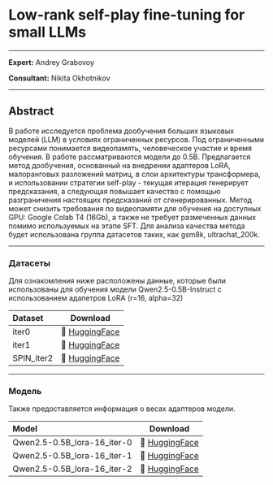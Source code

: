 # Low-rank self-play fine-tuning for small LLMs

----

__Expert:__ Andrey Grabovoy

__Consultant:__ Nikita Okhotnikov

----

## Abstract

В работе исследуется проблема дообучения больших языковых моделей (LLM) в условиях ограниченных ресурсов. Под ограниченными ресурсами понимается видеопамять, человеческое участие и время обучения. В работе рассматриваются модели до 0.5B. Предлагается метод дообучения, основанный на внедрении адаптеров LoRA, малоранговых разложений матриц, в слои архитектуры трансформера, и использовании стратегии self-play - текущая итерация генерирует предсказания, а следующая повышает качество с помощью разграничения настоящих предсказаний от сгенерированных. Метод может снизить требования по видеопамяти для обучения на доступных GPU: Google Colab T4 (16Gb), а также не требует размеченных данных помимо используемых на этапе SFT. Для анализа качества метода будет использована группа датасетов таких, как gsm8k, ultrachat\_200k.

----


### Датасеты

Для ознакомления ниже расположены данные, которые были использованы для обучения модели Qwen2.5-0.5B-Instruct с использованием адапетров LoRA (r=16, alpha=32)

| Dataset                    |                                       Download                                       |
| :----------------------- |:------------------------------------------------------------------------------------:|
| iter0     | 🤗 [HuggingFace](https://huggingface.co/datasets/MuQianyu/qwen2.5-0.5B_lora16_spin0) |
| iter1 | 🤗 [HuggingFace](https://huggingface.co/datasets/MuQianyu/qwen2.5-0.5B_lora16_spin1) |
| SPIN_iter2      | 🤗 [HuggingFace](https://huggingface.co/datasets/MuQianyu/qwen2.5-0.5B_lora16_spin2) |

----

### Модель

Также предоставляется информация о весах адаптеров модели.

| Model                         |                                  Download                                   |
|:------------------------------|:---------------------------------------------------------------------------:|
| Qwen2.5-0.5B_lora-16_iter-0   | 🤗 [HuggingFace](https://huggingface.co/MuQianyu/qwen2.5-0.5B_lora16_spin0) |
| Qwen2.5-0.5B_lora-16_iter-1   | 🤗 [HuggingFace](https://huggingface.co/MuQianyu/qwen2.5-0.5B_lora16_spin1) |
| Qwen2.5-0.5B_lora-16_iter-2   | 🤗 [HuggingFace](https://huggingface.co/MuQianyu/qwen2.5-0.5B_lora16_spin2) |
